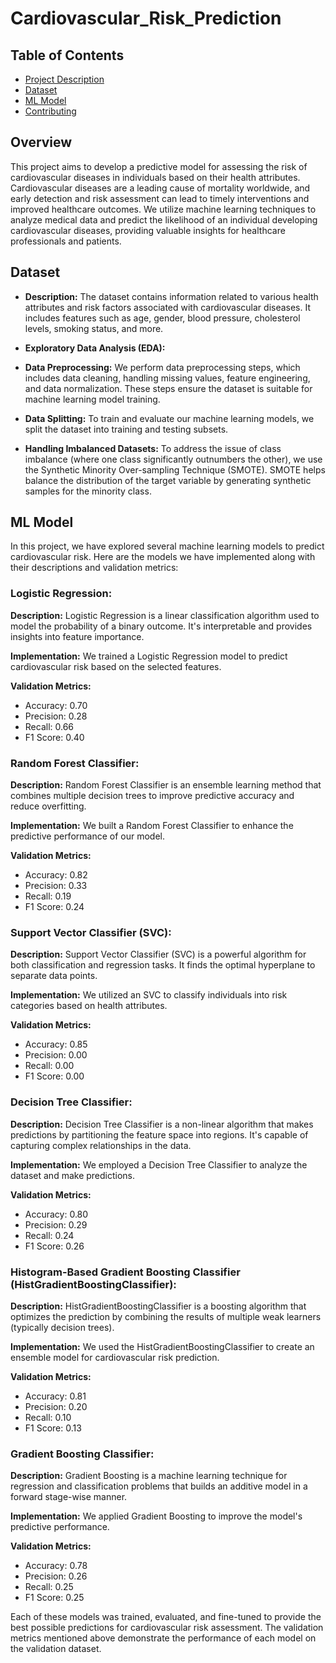 # Cardiovascular_Risk_Prediction

## Table of Contents

- [Project Description](#overview)
- [Dataset](#data)
- [ML Model](#implemented_models)
- [Contributing](#contributing)


## Overview

This project aims to develop a predictive model for assessing the risk of cardiovascular diseases in individuals based on their health attributes. Cardiovascular diseases are a leading cause of mortality worldwide, and early detection and risk assessment can lead to timely interventions and improved healthcare outcomes. We utilize machine learning techniques to analyze medical data and predict the likelihood of an individual developing cardiovascular diseases, providing valuable insights for healthcare professionals and patients.

## Dataset

- **Description:** The dataset contains information related to various health attributes and risk factors associated with cardiovascular diseases. It includes features such as age, gender, blood pressure, cholesterol levels, smoking status, and more.

- **Exploratory Data Analysis (EDA):** 

- **Data Preprocessing:** We perform data preprocessing steps, which includes data cleaning, handling missing values, feature engineering, and data normalization. These steps ensure the dataset is suitable for machine learning model training.

- **Data Splitting:** To train and evaluate our machine learning models, we split the dataset into training and testing subsets.

- **Handling Imbalanced Datasets:** To address the issue of class imbalance (where one class significantly outnumbers the other), we use the Synthetic Minority Over-sampling Technique (SMOTE). SMOTE helps balance the distribution of the target variable by generating synthetic samples for the minority class.

## ML Model

In this project, we have explored several machine learning models to predict cardiovascular risk. Here are the models we have implemented along with their descriptions and validation metrics:

### Logistic Regression:

**Description:** Logistic Regression is a linear classification algorithm used to model the probability of a binary outcome. It's interpretable and provides insights into feature importance.

**Implementation:** We trained a Logistic Regression model to predict cardiovascular risk based on the selected features.

**Validation Metrics:**
- Accuracy: 0.70
- Precision: 0.28
- Recall: 0.66
- F1 Score: 0.40

### Random Forest Classifier:

**Description:** Random Forest Classifier is an ensemble learning method that combines multiple decision trees to improve predictive accuracy and reduce overfitting.

**Implementation:** We built a Random Forest Classifier to enhance the predictive performance of our model.

**Validation Metrics:**
- Accuracy: 0.82
- Precision: 0.33
- Recall: 0.19
- F1 Score: 0.24

### Support Vector Classifier (SVC):

**Description:** Support Vector Classifier (SVC) is a powerful algorithm for both classification and regression tasks. It finds the optimal hyperplane to separate data points.

**Implementation:** We utilized an SVC to classify individuals into risk categories based on health attributes.

**Validation Metrics:**
- Accuracy: 0.85
- Precision: 0.00
- Recall: 0.00
- F1 Score: 0.00

### Decision Tree Classifier:

**Description:** Decision Tree Classifier is a non-linear algorithm that makes predictions by partitioning the feature space into regions. It's capable of capturing complex relationships in the data.

**Implementation:** We employed a Decision Tree Classifier to analyze the dataset and make predictions.

**Validation Metrics:**
- Accuracy: 0.80
- Precision: 0.29
- Recall: 0.24
- F1 Score: 0.26

### Histogram-Based Gradient Boosting Classifier (HistGradientBoostingClassifier):

**Description:** HistGradientBoostingClassifier is a boosting algorithm that optimizes the prediction by combining the results of multiple weak learners (typically decision trees).

**Implementation:** We used the HistGradientBoostingClassifier to create an ensemble model for cardiovascular risk prediction.

**Validation Metrics:**
- Accuracy: 0.81
- Precision: 0.20
- Recall: 0.10
- F1 Score: 0.13

### Gradient Boosting Classifier:

**Description:** Gradient Boosting is a machine learning technique for regression and classification problems that builds an additive model in a forward stage-wise manner.

**Implementation:** We applied Gradient Boosting to improve the model's predictive performance.

**Validation Metrics:**
- Accuracy: 0.78
- Precision: 0.26
- Recall: 0.25
- F1 Score: 0.25

Each of these models was trained, evaluated, and fine-tuned to provide the best possible predictions for cardiovascular risk assessment. The validation metrics mentioned above demonstrate the performance of each model on the validation dataset.
